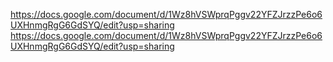 https://docs.google.com/document/d/1Wz8hVSWprqPggv22YFZJrzzPe6o6UXHnmgRgG6GdSYQ/edit?usp=sharing
https://docs.google.com/document/d/1Wz8hVSWprqPggv22YFZJrzzPe6o6UXHnmgRgG6GdSYQ/edit?usp=sharing
